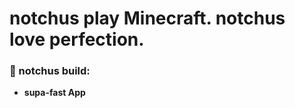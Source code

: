 # notchus play Minecraft. notchus love perfection.

### 😬 notchus build:
<ul>
  <li><strong>supa-fast App</strong></li>
</ul>
